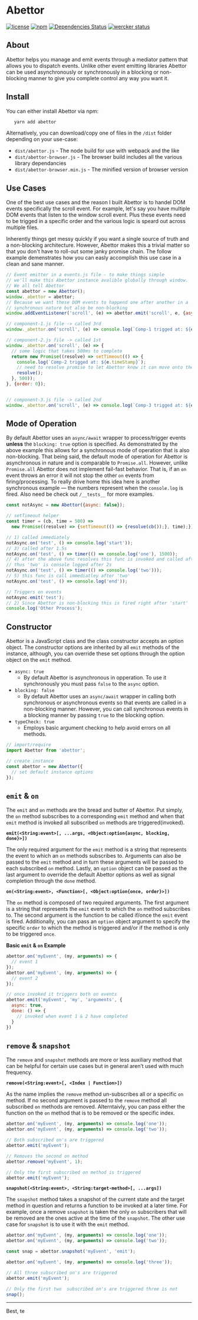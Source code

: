 # Abettor

[![license](http://img.shields.io/badge/license-mit-3498db.svg)](https://github.com/artisin/abettor/blob/master/LICENSE)
[![npm](https://img.shields.io/npm/v/abettor.svg)](https://github.com/artisin/abettor/blob/master/LICENSE)
[![Dependencies Status](https://david-dm.org/artisin/abettor.svg)](https://david-dm.org/artisin/abettor)
[![wercker status](https://app.wercker.com/status/9045bcfe24ee6d7e8ff8af90e472cd8f/s/master "wercker status")](https://app.wercker.com/project/byKey/9045bcfe24ee6d7e8ff8af90e472cd8f)

## About

Abettor helps you manage and emit events through a mediator pattern that allows you to dispatch events. Unlike other event emitting libraries Abettor can be used asynchronously or synchronously in a blocking or non-blocking manner to give you complete control any way you want it.

## Install

You can either install Abettor via npm:

```bash
   yarn add abettor 
```

Alternatively, you can download/copy one of files in the `/dist` folder depending on your use-case:

+ `dist/abettor.js` - The node build for use with webpack and the like
+ `dist/abettor-browser.js` - The browser build includes all the various library dependancies
+ `dist/abettor-browser.min.js` - The minified version of browser version


## Use Cases

One of the best use cases and the reason I built Abettor is to handel DOM events specifically the scroll event. For example, let's say you have multiple DOM events that listen to the window scroll event. Plus these events need to be trigged in a specific order and the various logic is speard out across multiple files.

Inherently things get messy quickly if you want a single source of truth and a non-blocking architecture. However, Abettor makes this a trivial matter so that you don't have to roll-out some janky promise chain. The follow example demenstrates how you can easly accomplish this use case in a clean and sane manner.



```js
// Event emitter in a events.js file - to make things simple
// we'll make this Abettor instance avalible globally through window.
// We all tell Abettor 
const abettor = new Abettor();
window._abettor = abettor;
// Because we want these DOM events to happend one after another in a
// synchronous nature but also be non-blocking
window.addEventListener('scroll', (e) => abettor.emit('scroll', e, {async: false})));

// component-1.js file -> called 3rd
window._abettor.on('scroll', (e) => console.log(`Comp-1 trigged at: ${e.timeStamp}`), {order: 2});

// component-2.js file -> called 1st
window._abettor.on('scroll', (e) => {
  // some logic that takes 500ms to complete
  return new Promise((resolve) => setTimeout(() => {
    console.log(`Comp-2 trigged at: ${e.timeStamp}`);
    // need to resolve promise to let Abettor know it can move onto the next event
    resolve();
  }, 500));
}, {order: 0});


// component-3.js file -> called 2nd
window._abettor.on('scroll', (e) => console.log(`Comp-3 trigged at: ${e.timeStamp}`), {order: 1});
```



## Mode of Operation

By default Abettor uses an `async/await` wrapper to process/trigger events __unless__ the `blocking: true` option is specified. As demonstrated by the above example this allows for a synchronous mode of operation that is also non-blocking. That being said, the default mode of operation for Abettor is asynchronous in nature and is comparable to `Promise.all`. However, unlike `Promise.all` Abettor does not implement fail-fast behavior. That is, if an `on` event throws an error it will not stop the other `on` events from firing/processing. To really drive home this idea here is another synchronous example — the numbers represent when the `console.log` is fired. Also need be check out `/__tests__` for more examples.


```js
const notAsync = new Abettor({async: false});

// setTimeout helper
const timer = (cb, time = 500) =>
  new Promise((resolve) => {setTimeout(() => {resolve(cb());}, time);});

// 1) called immediately
notAsync.on('test', () => console.log('start'));
// 3) called after 1.5s
notAsync.on('test', () => timer(() => console.log('one'), 1500));
// 4) after the above func resolves this func is invoked and called after 0.5s
// thus 'two' is console logged after 2s
notAsync.on('test', () => timer(() => console.log('two')));
// 5) this func is call immediatley after 'two'
notAsync.on('test', () => console.log('end'));

// Triggers on events
notAsync.emit('test');
// 2) Since Abettor is non-blocking this is fired right after 'start'
console.log('Other Process');
```





## Constructor

Abettor is a JavaScript class and the class constructor accepts an option object. The constructor options are inherited by all `emit` methods of the instance, although, you can override these set options through the option object on the `emit` method.

+ `async: true`
    * By default Abettor is asynchronous in opperation. To use it synchronously you must pass `false` to the `async` option.
+ `blocking: false`
    * By default Abettor uses an `async/await` wrapper in calling both synchronous or asynchronous events so that events are called in a non-blocking manner. However, you can call synchronous events in a blocking manner by passing `true` to the blocking option.
+ `typeCheck: true`
    * Employs basic argument checking to help avoid errors on all methods.


```js
// import/require
import Abettor from 'abettor';

// create instance
const abettor = new Abettor({
  // set default instance options
});
```


## `emit` & `on`

The `emit` and `on` methods are the bread and butter of Abettor. Put simply, the `on` method subscribes to a corresponding `emit` method and when that `emit` method is invoked all subscribed `on` methods are triggered(invoked).

__`emit(<String:event>[, ...args, <Object:option{async, blocking, done}>])`__

The only required argument for the `emit` method is a string that represents the event to which an `on` methods subscribes to. Arguments can also be passed to the `emit` method and in turn these arguments will be passed to each subscribed `on` method. Lastly, an `option` object can be passed as the last argument to override the default Abettor options as well as signal completion through the `done` method.

__`on(<String:event>, <Function>[, <Object:option{once, order}>])`__

The `on` method is composed of two required arguments. The first argument is a string that represents the `emit` event to which the `on` method subscribes to. The second argument is the function to be called if/once the `emit` event is fired. Additionally, you can pass an `option` object argument to specify the specific `order` to which the method is triggered and/or if the method is only to be triggered `once`.


__Basic `emit` & `on` Example__

```js
abettor.on('myEvent', (my, arguments) => {
  // event 1
});
abettor.on('myEvent', (my, arguments) => {
  // event 2
});

// once invoked it triggers both on events
abettor.emit('myEvent', 'my', 'arguments', {
  async: true,
  done: () => {
    // invoked when event 1 & 2 have completed
  }
})
```


## `remove` & `snapshot`

The `remove` and `snapshot` methods are more or less auxiliary method that can be helpful for certain use cases but in general aren’t used with much frequency.

__`remove(<String:event>[, <Index | Function>])`__

As the name implies the `remove` method un-subscribes all or a specific `on` method. If no second argument is passed to the `remove` method all subscribed `on` methods are removed. Alterntaivly, you can pass either the function on the `on` method that is to be removed or the specific index.


```js
abettor.on('myEvent', (my, arguments) => console.log('one'));
abettor.on('myEvent', (my, arguments) => console.log('two'));

// Both subscribed on's are triggered 
abettor.emit('myEvent');

// Removes the second on method
abettor.remove('myEvent', 1);

// Only the first subscribed on method is triggered 
abettor.emit('myEvent');
```



__`snapshot(<String:event>, <String:target-method>[, ...args])`__

The `snapshot` method takes a snapshot of the current state and the target method in question and returns a function to be invoked at a later time. For example, once a remove `snapshot` is taken the only `on` subscribers that will be removed are the ones active at the time of the `snapshot`. The other use case for `snapshot` is to use it with the `emit` method.

```js
abettor.on('myEvent', (my, arguments) => console.log('one'));
abettor.on('myEvent', (my, arguments) => console.log('two'));

const snap = abettor.snapshot('myEvent', 'emit');

abettor.on('myEvent', (my, arguments) => console.log('three'));

// All three subscribed on's are triggered 
abettor.emit('myEvent');

// Only the first two  subscribed on's are triggered three is not
snap();
```



---

Best, te